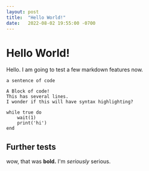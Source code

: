 ```yaml
---
layout: post
title:  "Hello World!"
date:   2022-08-02 19:55:00 -0700
---
```

# Hello World!
Hello. I am going to test a few markdown features now.

`a sentence of code`

```
A Block of code!
This has several lines.
I wonder if this will have syntax highlighting?

while true do
	wait(1)
	print('hi')
end
```

## Further tests

wow, that was **bold.**
I'm *seriously* serious.